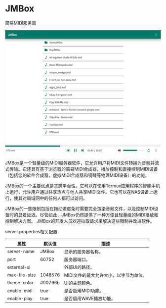 # JMBox
简易MIDI服务器

![](resources/jmbox.png)


JMBox是一个轻量级的MIDI服务器软件，它允许用户将MIDI文件转换为音频并流式传输。它还具有基于浏览器的简易MIDI合成器，播放控制和直接控制MIDI设备（包括您的软件合成器，虚拟MIDI合成器和钢琴等物理MIDI设备）的功能。

JMBox的一个主要优点是其跨平台性。它可以在使用Termux应用程序的智能手机上运行，允许用户通过共享热点与他人共享MIDI文件。它也可以在NAS设备上运行，使其对局域网中的任何人都可以访问。

JMBox的一些限制包括在拖动进度条时需要完全渲染音频文件，以及控制MIDI设备时的显着延迟。尽管如此，JMBox仍然提供了一种方便且轻量级的MIDI播放和控制解决方案。 JMBox的开发人员欢迎拉取请求来解决这些限制并改进软件。

server.properties相关配置

| 属性 | 默认值 | 描述 |
| --- | ------ | ----------- |
| server-name | JMBox | 显示的服务器名称。 |
| port | 60752 | 服务器端口。 |
| external-ui | | 外部UI的路径。 |
| max-file-size | 1048576 | MIDI文件的最大允许大小，以字节为单位。 |
| theme-color | #00796b | UI的主题颜色。 |
| enable-midi | true | 是否启用MIDI功能。 |
| enable-play | true | 是否启用WAVE播放功能。 |